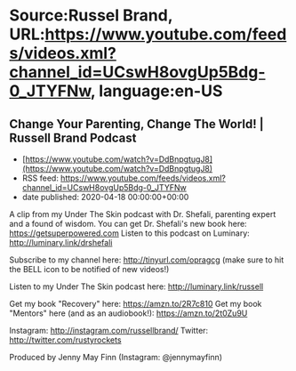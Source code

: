 # Source:Russel Brand, URL:https://www.youtube.com/feeds/videos.xml?channel_id=UCswH8ovgUp5Bdg-0_JTYFNw, language:en-US

## Change Your Parenting, Change The World! | Russell Brand Podcast
 - [https://www.youtube.com/watch?v=DdBnpgtugJ8](https://www.youtube.com/watch?v=DdBnpgtugJ8)
 - RSS feed: https://www.youtube.com/feeds/videos.xml?channel_id=UCswH8ovgUp5Bdg-0_JTYFNw
 - date published: 2020-04-18 00:00:00+00:00

A clip from my Under The Skin podcast with Dr. Shefali, parenting expert and a found of wisdom.
You can get Dr. Shefali's new book here: https://getsuperpowered.com
Listen to this podcast on Luminary: http://luminary.link/drshefali

Subscribe to my channel here: http://tinyurl.com/opragcg
(make sure to hit the BELL icon to be notified of new videos!)

Listen to my Under The Skin podcast here: 
http://luminary.link/russell

Get my book "Recovery" here: https://amzn.to/2R7c810
Get my book "Mentors" here (and as an audiobook!): https://amzn.to/2t0Zu9U

Instagram: http://instagram.com/russellbrand/
Twitter: http://twitter.com/rustyrockets

Produced by Jenny May Finn (Instagram: @jennymayfinn)

